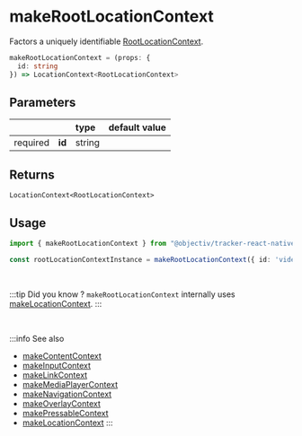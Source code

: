 # makeRootLocationContext

Factors a uniquely identifiable [RootLocationContext](/taxonomy/reference/location-contexts/RootLocationContext.md).

```typescript
makeRootLocationContext = (props: { 
  id: string
}) => LocationContext<RootLocationContext>
```  

## Parameters
|          |        | type    | default value |
|:--------:|:-------|:--------|:--------------|
| required | **id** | string  |               |

## Returns
`LocationContext<RootLocationContext>`

## Usage

```ts
import { makeRootLocationContext } from "@objectiv/tracker-react-native";
```

```ts
const rootLocationContextInstance = makeRootLocationContext({ id: 'video' });
```

<br/>

:::tip Did you know ?
`makeRootLocationContext` internally uses [makeLocationContext](/tracking/react-native/api-reference/common/factories/makeLocationContext.md).
:::

<br />

:::info See also
- [makeContentContext](/tracking/react-native/api-reference/common/factories/makeContentContext.md)
- [makeInputContext](/tracking/react-native/api-reference/common/factories/makeInputContext.md)
- [makeLinkContext](/tracking/react-native/api-reference/common/factories/makeLinkContext.md)
- [makeMediaPlayerContext](/tracking/react-native/api-reference/common/factories/makeMediaPlayerContext.md)
- [makeNavigationContext](/tracking/react-native/api-reference/common/factories/makeNavigationContext.md)
- [makeOverlayContext](/tracking/react-native/api-reference/common/factories/makeOverlayContext.md)
- [makePressableContext](/tracking/react-native/api-reference/common/factories/makePressableContext.md)
- [makeLocationContext](/tracking/react-native/api-reference/common/factories/makeLocationContext.md)
:::
